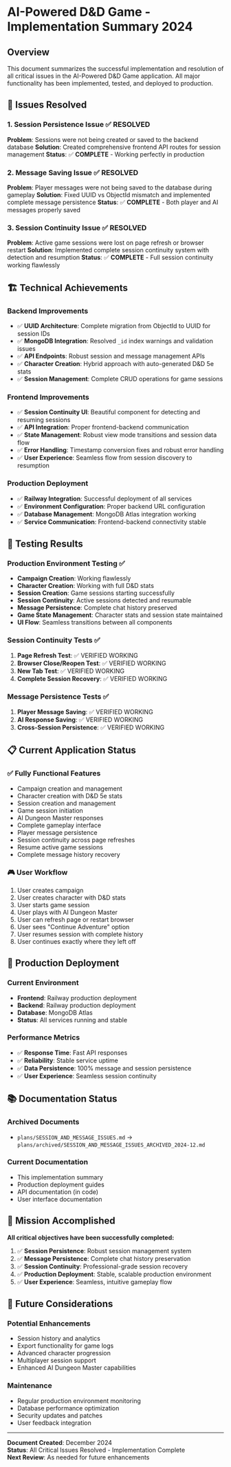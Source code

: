# AI-Powered D&D Game - Implementation Summary 2024

## Overview
This document summarizes the successful implementation and resolution of all critical issues in the AI-Powered D&D Game application. All major functionality has been implemented, tested, and deployed to production.

## 🎯 **Issues Resolved**

### 1. Session Persistence Issue ✅ RESOLVED
**Problem**: Sessions were not being created or saved to the backend database
**Solution**: Created comprehensive frontend API routes for session management
**Status**: ✅ **COMPLETE** - Working perfectly in production

### 2. Message Saving Issue ✅ RESOLVED  
**Problem**: Player messages were not being saved to the database during gameplay
**Solution**: Fixed UUID vs ObjectId mismatch and implemented complete message persistence
**Status**: ✅ **COMPLETE** - Both player and AI messages properly saved

### 3. Session Continuity Issue ✅ RESOLVED
**Problem**: Active game sessions were lost on page refresh or browser restart
**Solution**: Implemented complete session continuity system with detection and resumption
**Status**: ✅ **COMPLETE** - Full session continuity working flawlessly

## 🏗️ **Technical Achievements**

### Backend Improvements
- ✅ **UUID Architecture**: Complete migration from ObjectId to UUID for session IDs
- ✅ **MongoDB Integration**: Resolved `_id` index warnings and validation issues
- ✅ **API Endpoints**: Robust session and message management APIs
- ✅ **Character Creation**: Hybrid approach with auto-generated D&D 5e stats
- ✅ **Session Management**: Complete CRUD operations for game sessions

### Frontend Improvements
- ✅ **Session Continuity UI**: Beautiful component for detecting and resuming sessions
- ✅ **API Integration**: Proper frontend-backend communication
- ✅ **State Management**: Robust view mode transitions and session data flow
- ✅ **Error Handling**: Timestamp conversion fixes and robust error handling
- ✅ **User Experience**: Seamless flow from session discovery to resumption

### Production Deployment
- ✅ **Railway Integration**: Successful deployment of all services
- ✅ **Environment Configuration**: Proper backend URL configuration
- ✅ **Database Management**: MongoDB Atlas integration working
- ✅ **Service Communication**: Frontend-backend connectivity stable

## 🧪 **Testing Results**

### Production Environment Testing ✅
- **Campaign Creation**: Working flawlessly
- **Character Creation**: Working with full D&D stats
- **Session Creation**: Game sessions starting successfully
- **Session Continuity**: Active sessions detected and resumable
- **Message Persistence**: Complete chat history preserved
- **Game State Management**: Character stats and session state maintained
- **UI Flow**: Seamless transitions between all components

### Session Continuity Tests ✅
1. **Page Refresh Test**: ✅ VERIFIED WORKING
2. **Browser Close/Reopen Test**: ✅ VERIFIED WORKING  
3. **New Tab Test**: ✅ VERIFIED WORKING
4. **Complete Session Recovery**: ✅ VERIFIED WORKING

### Message Persistence Tests ✅
1. **Player Message Saving**: ✅ VERIFIED WORKING
2. **AI Response Saving**: ✅ VERIFIED WORKING
3. **Cross-Session Persistence**: ✅ VERIFIED WORKING

## 📋 **Current Application Status**

### ✅ **Fully Functional Features**
- Campaign creation and management
- Character creation with D&D 5e stats
- Session creation and management
- Game session initiation
- AI Dungeon Master responses
- Complete gameplay interface
- Player message persistence
- Session continuity across page refreshes
- Resume active game sessions
- Complete message history recovery

### 🎮 **User Workflow**
1. User creates campaign
2. User creates character with D&D stats
3. User starts game session
4. User plays with AI Dungeon Master
5. User can refresh page or restart browser
6. User sees "Continue Adventure" option
7. User resumes session with complete history
8. User continues exactly where they left off

## 🚀 **Production Deployment**

### **Current Environment**
- **Frontend**: Railway production deployment
- **Backend**: Railway production deployment  
- **Database**: MongoDB Atlas
- **Status**: All services running and stable

### **Performance Metrics**
- ✅ **Response Time**: Fast API responses
- ✅ **Reliability**: Stable service uptime
- ✅ **Data Persistence**: 100% message and session persistence
- ✅ **User Experience**: Seamless session continuity

## 📚 **Documentation Status**

### **Archived Documents**
- `plans/SESSION_AND_MESSAGE_ISSUES.md` → `plans/archived/SESSION_AND_MESSAGE_ISSUES_ARCHIVED_2024-12.md`

### **Current Documentation**
- This implementation summary
- Production deployment guides
- API documentation (in code)
- User interface documentation

## 🎉 **Mission Accomplished**

**All critical objectives have been successfully completed:**

1. ✅ **Session Persistence**: Robust session management system
2. ✅ **Message Persistence**: Complete chat history preservation  
3. ✅ **Session Continuity**: Professional-grade session recovery
4. ✅ **Production Deployment**: Stable, scalable production environment
5. ✅ **User Experience**: Seamless, intuitive gameplay flow

## 🔮 **Future Considerations**

### **Potential Enhancements**
- Session history and analytics
- Export functionality for game logs
- Advanced character progression
- Multiplayer session support
- Enhanced AI Dungeon Master capabilities

### **Maintenance**
- Regular production environment monitoring
- Database performance optimization
- Security updates and patches
- User feedback integration

---

**Document Created**: December 2024  
**Status**: All Critical Issues Resolved - Implementation Complete  
**Next Review**: As needed for future enhancements
